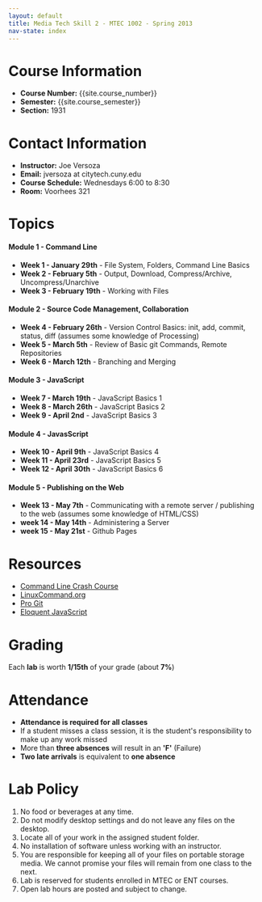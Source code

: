 ```yaml
---
layout: default
title: Media Tech Skill 2 - MTEC 1002 - Spring 2013
nav-state: index
---
```

<a name="contact-info"></a>

Course Information
====
* __Course Number:__ {{site.course_number}}
* __Semester:__ {{site.course_semester}}
* __Section:__ 1931

<a name="contact-info"></a>

Contact Information
====
* __Instructor:__ Joe Versoza
* __Email:__ jversoza at citytech.cuny.edu
* __Course Schedule:__ Wednesdays 6:00 to 8:30
* __Room:__ Voorhees 321

<a name="topics"></a>

Topics
====

<h4 class='module-title'>Module 1 - Command Line</h4>

* __Week 1 - January 29th__ - File System, Folders, Command Line Basics
* __Week 2 - February 5th__ - Output, Download, Compress/Archive, Uncompress/Unarchive
* __Week 3 - February 19th__ - Working with Files

<h4 class='module-title'>Module 2 - Source Code Management, Collaboration</h4>

* __Week 4 - February 26th__ -  Version Control Basics: init, add, commit, status, diff (assumes some knowledge of Processing)
* __Week 5 - March 5th__ - Review of Basic git Commands, Remote Repositories
* __Week 6 - March 12th__ - Branching and Merging

<h4 class='module-title'>Module 3 - JavaScript</h4>

* __Week 7 - March 19th__ - JavaScript Basics 1
* __Week 8 - March 26th__ - JavaScript Basics 2
* __Week 9 - April 2nd__ - JavaScript Basics 3

<h4 class='module-title'>Module 4 - JavasScript</h4>

* __Week 10 - April 9th__ - JavaScript Basics 4
* __Week 11 - April 23rd__ - JavaScript Basics 5
* __Week 12 - April 30th__ - JavaScript Basics 6

<h4 class='module-title'>Module 5 - Publishing on the Web</h4>

* __Week 13 - May 7th__ - Communicating with a remote server / publishing to the web (assumes some knowledge of HTML/CSS)
* __week 14 - May 14th__ - Administering a Server
* __week 15 - May 21st__ - Github Pages

<a name="resources"></a>

Resources
====
* [Command Line Crash Course](http://cli.learncodethehardway.org/book/)
* [LinuxCommand.org](http://linuxcommand.org/lc3_resources.php)
* [Pro Git](http://git-scm.com/book)
* [Eloquent JavaScript](http://eloquentjavascript.net/)


<a name="grading"></a>

Grading
====

Each __lab__ is worth __1/15th__ of your grade (about __7%__)

<a name="attendance"></a>

Attendance
=====

* __Attendance is required for all classes__ 
* If a student misses a class session, it is the student's responsibility to make up any work missed
* More than __three absences__ will result in an __'F'__ (Failure)
* __Two late arrivals__ is equivalent to __one absence__

<a name="policy"></a>

Lab Policy
====
1. No food or beverages at any time.
2. Do not modify desktop settings and do not leave any files on the desktop.
3. Locate all of your work in the assigned student folder.
4. No installation of software unless working with an instructor.
5. You are responsible for keeping all of your files on portable storage media. We cannot promise your files will remain from one class to the next.
6. Lab is reserved for students enrolled in MTEC or ENT courses.
7. Open lab hours are posted and subject to change.
